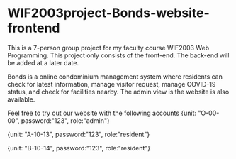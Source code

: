 # WIF2003project-Bonds-website-frontend
This is a 7-person group project for my faculty course WIF2003 Web Programming.
This project only consists of the front-end. The back-end will be added at a later date.


Bonds is a online condominium management system where residents can check for latest information, manage visitor request, manage COVID-19 status, and check for facilities nearby. The admin view is the website is also available.

Feel free to try out our website with the following accounts
{unit: "O-00-00", password:"123", role:"admin"}

{unit: "A-10-13", password:"123", role:"resident"}

{unit: "B-10-14", password:"123", role:"resident"}
